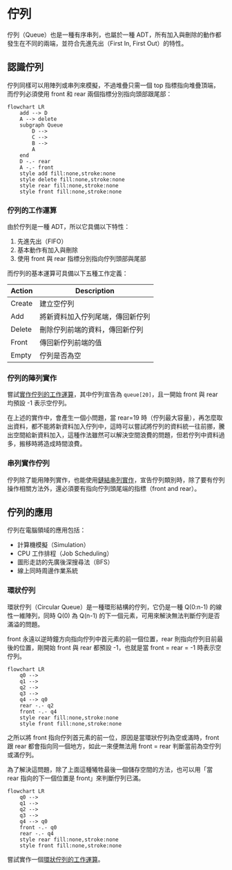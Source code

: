 # 佇列

佇列（Queue）也是一種有序串列，也屬於一種 ADT，所有加入與刪除的動作都發生在不同的兩端，並符合先進先出（First In, First Out）的特性。

## 認識佇列

佇列同樣可以用陣列或串列來模擬，不過堆疊只需一個 top 指標指向堆疊頂端，而佇列必須使用 front 和 rear 兩個指標分別指向頭部跟尾部：

```mermaid
flowchart LR
    add --> D
    A --> delete
    subgraph Queue
        D -->
        C -->
        B -->
        A
    end
    D -.- rear
    A -.- front
    style add fill:none,stroke:none
    style delete fill:none,stroke:none
    style rear fill:none,stroke:none
    style front fill:none,stroke:none
```

### 佇列的工作運算

由於佇列是一種 ADT，所以它具備以下特性：

1. 先進先出（FIFO）
2. 基本動作有加入與刪除
3. 使用 front 與 rear 指標分別指向佇列頭部與尾部

而佇列的基本運算可具備以下五種工作定義：

| Action | Description                      |
| ------ | -------------------------------- |
| Create | 建立空佇列                       |
| Add    | 將新資料加入佇列尾端，傳回新佇列 |
| Delete | 刪除佇列前端的資料，傳回新佇列   |
| Front  | 傳回新佇列前端的值               |
| Empty  | 佇列是否為空                     |

### 佇列的陣列實作

嘗試[實作佇列的工作運算](../lib/queue/QueueArray.cs)，其中佇列宣告為 `queue[20]`，且一開始 front 與 rear 均預設 -1 表示空佇列。

在上述的實作中，會產生一個小問題，當 rear=19 時（佇列最大容量），再怎麼取出資料，都不能將新資料加入佇列中，這時可以嘗試將佇列的資料統一往前挪，騰出空間給新資料加入，這種作法雖然可以解決空間浪費的問題，但若佇列中資料過多，搬移時將造成時間浪費。

### 串列實作佇列

佇列除了能用陣列實作，也能使用[鏈結串列實作](../lib/queue/QueueList.cs)，宣告佇列類別時，除了要有佇列操作相關方法外，還必須要有指向佇列頭尾端的指標（front and rear）。

## 佇列的應用

佇列在電腦領域的應用包括：

-   計算機模擬（Simulation）
-   CPU 工作排程（Job Scheduling）
-   圖形走訪的先廣後深搜尋法（BFS）
-   線上同時周邊作業系統

### 環狀佇列

環狀佇列（Circular Queue）是一種環形結構的佇列，它仍是一種 Q(0:n-1) 的線性一維陣列，同時 Q(0) 為 Q(n-1) 的下一個元素，可用來解決無法判斷佇列是否滿溢的問題。

front 永遠以逆時鐘方向指向佇列中首元素的前一個位置，rear 則指向佇列目前最後的位置，剛開始 front 與 rear 都預設 -1，也就是當 front = rear = -1 時表示空佇列。

```mermaid
flowchart LR
    q0 -->
    q1 -->
    q2 -->
    q3 -->
    q4 --> q0
    rear -.- q2
    front -.- q4
    style rear fill:none,stroke:none
    style front fill:none,stroke:none
```

之所以將 front 指向佇列首元素的前一位，原因是當環狀佇列為空或滿時，front 跟 rear 都會指向同一個地方，如此一來便無法用 front = rear 判斷當前為空佇列或滿佇列。

為了解決這問題，除了上面這種犧牲最後一個儲存空間的方法，也可以用「當 rear 指向的下一個位置是 front」來判斷佇列已滿。

```mermaid
flowchart LR
    q0 -->
    q1 -->
    q2 -->
    q3 -->
    q4 --> q0
    front -.- q0
    rear -.- q4
    style rear fill:none,stroke:none
    style front fill:none,stroke:none
```

嘗試實作一個[環狀佇列的工作運算](../lib/queue/CircularQueue.cs)。
